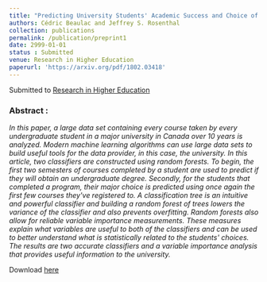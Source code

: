 ```yaml
---
title: "Predicting University Students' Academic Success and Choice of Major using Random Forests"
authors: Cédric Beaulac and Jeffrey S. Rosenthal
collection: publications
permalink: /publication/preprint1
date: 2999-01-01
status : Submitted
venue: Research in Higher Education
paperurl: 'https://arxiv.org/pdf/1802.03418'
---
```


Submitted to [Research in Higher Education](https://link.springer.com/journal/11162)

### Abstract :

*In this paper, a large data set containing every course taken by every undergraduate student in a major university in Canada over 10 years is analyzed. Modern machine learning algorithms can use large data sets to build useful tools for the data provider, in this case, the university. In this article, two classifiers are constructed using random forests. To begin, the first two semesters of courses completed by a student are used to predict if they will obtain an undergraduate degree. Secondly, for the students that completed a program, their major choice is predicted using once again the first few courses they've registered to. A classification tree is an intuitive and powerful classifier and building a random forest of trees lowers the variance of the classifier and also prevents overfitting. Random forests also allow for reliable variable importance measurements. These measures explain what variables are useful to both of the classifiers and can be used to better understand what is statistically related to the students' choices. The results are two accurate classifiers and a variable importance analysis that provides useful information to the university.*

Download [here](https://arxiv.org/pdf/1802.03418)

